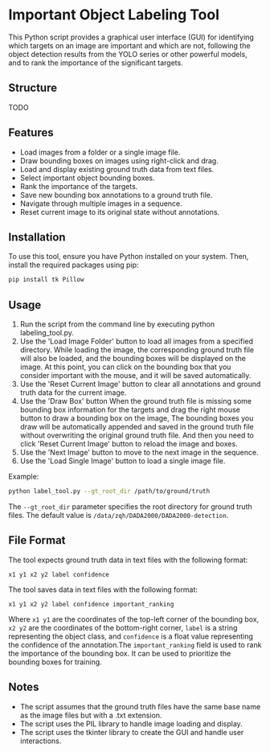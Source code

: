 # Important Object Labeling Tool

This Python script provides a graphical user interface (GUI) for identifying which targets on an image are important and which are not, following the object detection results from the YOLO series or other powerful models, and to rank the importance of the significant targets. 

## Structure
TODO

## Features

- Load images from a folder or a single image file.
- Draw bounding boxes on images using right-click and drag.
- Load and display existing ground truth data from text files.
- Select important object bounding boxes.
- Rank the importance of the targets.
- Save new bounding box annotations to a ground truth file.
- Navigate through multiple images in a sequence.
- Reset current image to its original state without annotations.

## Installation

To use this tool, ensure you have Python installed on your system. Then, install the required packages using pip:

```bash
pip install tk Pillow
```

## Usage

1. Run the script from the command line by executing python labeling_tool.py.
2. Use the 'Load Image Folder' button to load all images from a specified directory. While loading the image, the corresponding ground truth file will also be loaded, and the bounding boxes will be displayed on the image. At this point, you can click on the bounding box that you consider important with the mouse, and it will be saved automatically.
3. Use the 'Reset Current Image' button to clear all annotations and ground truth data for the current image.
4. Use the 'Draw Box' button When the ground truth file is missing some bounding box information for the targets and drag the right mouse button to draw a bounding box on the image, The bounding boxes you draw will be automatically appended and saved in the ground truth file without overwriting the original ground truth file. And then you need to click 'Reset Current Image' button to reload the image and boxes.
5. Use the 'Next Image' button to move to the next image in the sequence.
6. Use the 'Load Single Image' button to load a single image file.


Example:
```bash
python label_tool.py --gt_root_dir /path/to/ground/truth
```
The ```--gt_root_dir``` parameter specifies the root directory for ground truth files. The default value is ```/data/zqh/DADA2000/DADA2000-detection```.

## File Format
The tool expects ground truth data in text files with the following format:
```
x1 y1 x2 y2 label confidence
```
The tool saves data in text files with the following format:
```
x1 y1 x2 y2 label confidence important_ranking
```
Where ```x1 y1``` are the coordinates of the top-left corner of the bounding box, ```x2 y2``` are the coordinates of the bottom-right corner, ```label``` is a string representing the object class, and ```confidence``` is a float value representing the confidence of the annotation.The ```important_ranking``` field is used to rank the importance of the bounding box. It can be used to prioritize the bounding boxes for training.

## Notes
* The script assumes that the ground truth files have the same base name as the image files but with a .txt extension.
* The script uses the PIL library to handle image loading and display.
* The script uses the tkinter library to create the GUI and handle user interactions.

